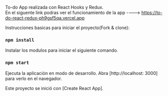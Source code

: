 To-do App realizada con React Hooks y Redux. <br/>
En el siguente link podras ver el funcionamiento de la app ----> https://to-do-react-redux-ph9gsf5qa.vercel.app

Instrucciones basicas para iniciar el proyecto(Fork & clone):

### `npm install`

Instalar los modulos para iniciar el siguiente comando.

### `npm start`

Ejecuta la aplicación en modo de desarrollo.
Abra [http://localhost: 3000] para verlo en el navegador.

Este proyecto se inició con [Create React App].
